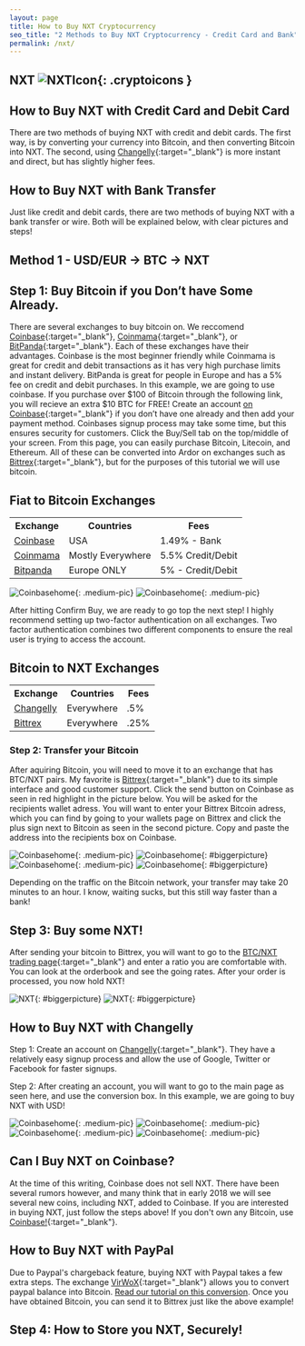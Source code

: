 ```yaml
---
layout: page
title: How to Buy NXT Cryptocurrency
seo_title: "2 Methods to Buy NXT Cryptocurrency - Credit Card and Bank"
permalink: /nxt/
---
```



## NXT ![NXTIcon](/img/nxt.png){: .cryptoicons }	


## How to Buy NXT with Credit Card and Debit Card

There are two methods of buying NXT with credit and debit cards. The first way, is by converting your currency into Bitcoin, and then converting Bitcoin into NXT. The second, using [Changelly](https://changelly.com/?ref_id=4af50f9c87f2){:target="_blank"} is more instant and direct, but has slightly higher fees.

## How to Buy NXT with Bank Transfer

Just like credit and debit cards, there are two methods of buying NXT with a bank transfer or wire. Both will be explained below, with clear pictures and steps!

## Method 1 - USD/EUR -> BTC -> NXT


## Step 1: Buy Bitcoin if you Don’t have Some Already.

There are several exchanges to buy bitcoin on. We reccomend [Coinbase](https://www.coinbase.com/join/53bc38a3b11f6623df000004){:target="_blank"}, [Coinmama](https://www.coinmama.com/?ref=buyaltcoinsworldwideio){:target="_blank"}, or [BitPanda](https://www.bitpanda.com/?ref=7989064235904733469){:target="_blank"}. Each of these exchanges have their advantages. Coinbase is the most beginner friendly while Coinmama is great for credit and debit transactions as it has very high purchase limits and instant delivery. BitPanda is great for people in Europe and has a 5% fee on credit and debit purchases. In this example, we are going to use coinbase. If you purchase over $100 of Bitcoin through the following link, you will recieve an extra $10 BTC for FREE! Create an account [on Coinbase](https://www.coinbase.com/join/53bc38a3b11f6623df000004){:target="_blank"} if you don’t have one already and then add your payment method. Coinbases signup process may take some time, but this ensures security for customers. Click the Buy/Sell tab on the top/middle of your screen. From this page, you can easily purchase Bitcoin, Litecoin, and Ethereum. All of these can be converted into Ardor on exchanges such as [Bittrex](https://bittrex.com/Home/Markets){:target="_blank"}, but for the purposes of this tutorial we will use bitcoin. 

## Fiat to Bitcoin Exchanges 
<table class="basic-table" align="center">
 <tr>
  <th>Exchange</th>
  <th>Countries</th>
  <th>Fees</th>
 </tr>

 <tr>
  <td><a href="https://www.coinbase.com/join/53bc38a3b11f6623df000004"> Coinbase</a></td>
  <td>USA</td>
  <td>1.49% - Bank </td>
 </tr>

 <tr>
  <td><a href="https://www.coinmama.com/?ref=buyaltcoinsworldwideio">Coinmama</a></td>
  <td>Mostly Everywhere</td>
  <td>5.5% Credit/Debit</td>
 </tr>
 <tr>
  <td><a href="https://www.bitpanda.com/?ref=7989064235904733469">Bitpanda</a></td>
  <td>Europe ONLY</td>
  <td>5% - Credit/Debit </td>
 </tr>
 
</table>

![Coinbasehome](/img/Coinbase3.png){: .medium-pic}
![Coinbasehome](/img/Coinbase2.png){: .medium-pic}


After hitting Confirm Buy, we are ready to go top the next step! I highly recommend setting up two-factor authentication on all exchanges. Two factor authentication combines two different components to ensure the real user is trying to access the account. 

## Bitcoin to NXT Exchanges 
<table class="basic-table" align="center">
 <tr>
  <th>Exchange</th>
  <th>Countries</th>
  <th>Fees</th>
 </tr>

 <tr>
  <td><a href="https://changelly.com/?ref_id=4af50f9c87f2">Changelly</a></td>
  <td>Everywhere</td>
  <td>.5%</td>
 </tr>
 <tr>
  <td><a href="https://bittrex.com/">Bittrex</a></td>
  <td>Everywhere</td>
  <td>.25%</td>
 </tr>
 
</table>

### Step 2: Transfer your Bitcoin

After aquiring Bitcoin, you will need to move it to an exchange that has BTC/NXT pairs. My favorite is [Bittrex](https://bittrex.com/Home/Markets){:target="_blank"} due to its simple interface and good customer support. Click the send button on Coinbase as seen in red highlight in the picture below. You will be asked for the recipients wallet adress. You will want to enter your Bittrex Bitcoin adress, which you can find  by going to your wallets page on Bittrex and click the plus sign next to Bitcoin as seen in the second picture. Copy and paste the address into the recipients box on Coinbase.

![Coinbasehome](/img/Send1.png){: .medium-pic}
![Coinbasehome](/img/BittrexWithdraw.png){: #biggerpicture}
![Coinbasehome](/img/Send2.png){: .medium-pic} 
![Coinbasehome](/img/Send3.png){: #biggerpicture}


Depending on the traffic on the Bitcoin network, your transfer may take 20 minutes to an hour. I know, waiting sucks, but this still way faster than a bank! 


## Step 3: Buy some NXT!

After sending your bitcoin to Bittrex, you will want to go to the [BTC/NXT trading page](https://bittrex.com/Market/Index?MarketName=BTC-NXT){:target="_blank"} and enter a ratio you are comfortable with. You can look at the orderbook and see the going rates. After your order is processed, you now hold NXT! 

![NXT](/img/ADX.png){: #biggerpicture}
![NXT](/img/ADX2.png){: #biggerpicture}



## How to Buy NXT with Changelly

Step 1: Create an account on [Changelly](https://changelly.com/?ref_id=4af50f9c87f2){:target="_blank"}. They have a relatively easy signup process and allow the use of Google, Twitter or Facebook for faster signups.

Step 2: After creating an account, you will want to go to the main page as seen here, and use the conversion box. In this example, we are going to buy NXT with USD! 

![Coinbasehome](/img/ADXCH.png){: .medium-pic}
![Coinbasehome](/img/ADX3.png){: .medium-pic}
![Coinbasehome](/img/ADX4.png){: .medium-pic}
![Coinbasehome](/img/ADX5.png){: .medium-pic}


## Can I Buy NXT on Coinbase?

At the time of this writing, Coinbase does not sell NXT. There have been several rumors however, and many think that in early 2018 we will see several new coins, including NXT, added to Coinbase. If you are interested in buying NXT, just follow the steps above! If you don't own any Bitcoin, use [Coinbase!](https://www.coinbase.com/join/53bc38a3b11f6623df000004){:target="_blank"}.


## How to Buy NXT with PayPal

Due to Paypal's chargeback feature, buying NXT with Paypal takes a few extra steps. The exchange [VirWoX](https://www.virwox.com?r=22aa25){:target="_blank"} allows you to convert paypal balance into Bitcoin. [Read our tutorial on this conversion](/buy-bitcoin/paypal/). Once you have obtained Bitcoin, you can send it to Bittrex just like the above example!


## Step 4: How to Store you NXT, Securely!


 
